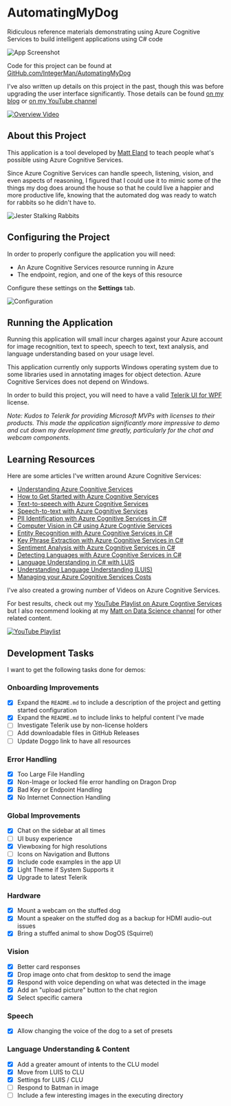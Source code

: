 # AutomatingMyDog
Ridiculous reference materials demonstrating using Azure Cognitive Services to build intelligent applications using C# code

![App Screenshot](App.png)

Code for this project can be found at [GitHub.com/IntegerMan/AutomatingMyDog](https://github.com/IntegerMan/AutomatingMyDog)

I've also written up details on this project in the past, though this was before upgrading the user interface significantly. Those details can be found [on my blog](https://accessibleai.dev/post/automating_my_dog/) or [on my YouTube channel](https://youtu.be/wmY4lNV0wZE)

[![Overview Video](https://img.youtube.com/vi/wmY4lNV0wZE/0.jpg)](https://www.youtube.com/watch?v=wmY4lNV0wZE)

## About this Project

This application is a tool developed by [Matt Eland](https://MattEland.dev) to teach people what's possible using Azure Cognitive Services.

Since Azure Cognitive Services can handle speech, listening, vision, and even aspects of reasoning, I figured that I could use it to mimic some of the things my dog does around the house so that he could live a happier and more productive life, knowing that the automated dog was ready to watch for rabbits so he didn't have to.

![Jester Stalking Rabbits](Jester.jpg)

## Configuring the Project

In order to properly configure the application you will need:

- An Azure Cognitive Services resource running in Azure
- The endpoint, region, and one of the keys of this resource

Configure these settings on the **Settings** tab.

![Configuration](Config.png)

## Running the Application

Running this application will small incur charges against your Azure account for image recognition, text to speech, speech to text, text analysis, and language understanding based on your usage level.

This application currently only supports Windows operating system due to some libraries used in annotating images for object detection. Azure Cognitive Services does not depend on Windows.

In order to build this project, you will need to have a valid [Telerik UI for WPF](https://www.telerik.com/products/wpf/overview.aspx) license.

*Note: Kudos to Telerik for providing Microsoft MVPs with licenses to their products. This made the application significantly more impressive to demo and cut down my development time greatly, particularly for the chat and webcam components.*

## Learning Resources

Here are some articles I've written around Azure Cognitive Services:

- [Understanding Azure Cognitive Services](https://accessibleai.dev/post/cognitiveservices/)
- [How to Get Started with Azure Cognitive Services](https://accessibleai.dev/post/azure_cognitive_services/)
- [Text-to-speech with Azure Cognitive Services](https://accessibleai.dev/post/text-to-speech-cognitive-services/)
- [Speech-to-text with Azure Cognitive Services](https://accessibleai.dev/post/speech-to-text-cognitive-services/)
- [PII Identification with Azure Cognitive Services in C#](https://accessibleai.dev/post/pii-identification-w-cognitive-services/)
- [Computer Vision in C# using Azure Cogntivie Services](https://accessibleai.dev/post/computer-vision/)
- [Entity Recognition with Azure Cognitive Services in C#](https://accessibleai.dev/post/entity-recognition-cognitive-services/)
- [Key Phrase Extraction with Azure Cognitive Services in C#](https://accessibleai.dev/post/key-phrase-extraction-with-azure-cognitive-services/)
- [Sentiment Analysis with Azure Cognitive Services in C#](https://accessibleai.dev/post/sentiment-analysis-with-azure-cognitive-services/)
- [Detecting Languages with Azure Cognitive Services in C#](https://accessibleai.dev/post/detecting-language-with-azure-cognitive-services/)
- [Language Understanding in C# with LUIS](https://accessibleai.dev/post/languageunderstandingincsharp/)
- [Understanding Language Understanding (LUIS)](https://accessibleai.dev/post/luis/)
- [Managing your Azure Cognitive Services Costs](https://accessibleai.dev/post/azure_cog_services_pricing/)

I've also created a growing number of Videos on Azure Cognitive Services.

For best results, check out my [YouTube Playlist on Azure Cogntive Services](https://www.youtube.com/playlist?list=PL_4SjWezd5HyRTJ4xCvfVBGg0Qehbk27U) but I also recommend looking at my [Matt on Data Science channel](https://www.youtube.com/c/MattEland) for other related content.

[![YouTube Playlist](YTPlaylist.png)](https://www.youtube.com/playlist?list=PL_4SjWezd5HyRTJ4xCvfVBGg0Qehbk27U)

## Development Tasks

I want to get the following tasks done for demos:

### Onboarding Improvements
- [x] Expand the `README.md` to include a description of the project and getting started configuration
- [x] Expand the `README.md` to include links to helpful content I've made
- [ ] Investigate Telerik use by non-license holders
- [ ] Add downloadable files in GitHub Releases
- [ ] Update Doggo link to have all resources

### Error Handling
- [x] Too Large File Handling
- [x] Non-Image or locked file error handling on Dragon Drop
- [x] Bad Key or Endpoint Handling
- [x] No Internet Connection Handling

### Global Improvements
- [x] Chat on the sidebar at all times
- [ ] UI busy experience
- [x] Viewboxing for high resolutions
- [ ] Icons on Navigation and Buttons
- [x] Include code examples in the app UI
- [x] Light Theme if System Supports it
- [x] Upgrade to latest Telerik

### Hardware
- [x] Mount a webcam on the stuffed dog
- [x] Mount a speaker on the stuffed dog as a backup for HDMI audio-out issues
- [x] Bring a stuffed animal to show DogOS (Squirrel)

### Vision
- [x] Better card responses
- [x] Drop image onto chat from desktop to send the image
- [x] Respond with voice depending on what was detected in the image
- [x] Add an "upload picture" button to the chat region
- [x] Select specific camera

### Speech
- [x] Allow changing the voice of the dog to a set of presets

### Language Understanding & Content
- [x] Add a greater amount of intents to the CLU model
- [x] Move from LUIS to CLU
- [x] Settings for LUIS / CLU
- [ ] Respond to Batman in image
- [ ] Include a few interesting images in the executing directory
